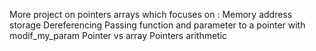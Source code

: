 More project on pointers arrays which focuses on :
Memory address storage
Dereferencing
Passing function and parameter to a pointer with modif_my_param
Pointer vs array
Pointers arithmetic
